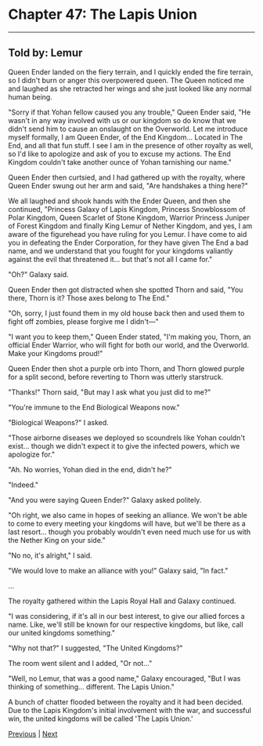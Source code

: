 # Chapter 47: The Lapis Union
---

## Told by: Lemur

Queen Ender landed on the fiery terrain, and I quickly ended the fire terrain, so I didn't burn or anger this overpowered queen. The Queen noticed me and laughed as she retracted her wings and she just looked like any normal human being.

"Sorry if that Yohan fellow caused you any trouble," Queen Ender said, "He wasn't in any way involved with us or our kingdom so do know that we didn't send him to cause an onslaught on the Overworld. Let me introduce myself formally, I am Queen Ender, of the End Kingdom... Located in The End, and all that fun stuff. I see I am in the presence of other royalty as well, so I'd like to apologize and ask of you to excuse my actions. The End Kingdom couldn't take another ounce of Yohan tarnishing our name."

Queen Ender then curtsied, and I had gathered up with the royalty, where Queen Ender swung out her arm and said, "Are handshakes a thing here?"

We all laughed and shook hands with the Ender Queen, and then she continued, "Princess Galaxy of Lapis Kingdom, Princess Snowblossom of Polar Kingdom, Queen Scarlet of Stone Kingdom, Warrior Princess Juniper of Forest Kingdom and finally King Lemur of Nether Kingdom, and yes, I am aware of the figurehead you have ruling for you Lemur. I have come to aid you in defeating the Ender Corporation, for they have given The End a bad name, and we understand that you fought for your kingdoms valiantly against the evil that threatened it... but that's not all I came for."

"Oh?" Galaxy said.

Queen Ender then got distracted when she spotted Thorn and said, "You there, Thorn is it? Those axes belong to The End."

"Oh, sorry, I just found them in my old house back then and used them to fight off zombies, please forgive me I didn't—"

"I want you to keep them," Queen Ender stated, "I'm making you, Thorn, an official Ender Warrior, who will fight for both our world, and the Overworld. Make your Kingdoms proud!"

Queen Ender then shot a purple orb into Thorn, and Thorn glowed purple for a split second, before reverting to Thorn was utterly starstruck.

"Thanks!" Thorn said, "But may I ask what you just did to me?"

"You're immune to the End Biological Weapons now."

"Biological Weapons?" I asked.

"Those airborne diseases we deployed so scoundrels like Yohan couldn't exist... though we didn't expect it to give the infected powers, which we apologize for."

"Ah. No worries, Yohan died in the end, didn't he?"

"Indeed."

"And you were saying Queen Ender?" Galaxy asked politely.

"Oh right, we also came in hopes of seeking an alliance. We won't be able to come to every meeting your kingdoms will have, but we'll be there as a last resort... though you probably wouldn't even need much use for us with the Nether King on your side."

"No no, it's alright," I said.

"We would love to make an alliance with you!" Galaxy said, "In fact."

...

The royalty gathered within the Lapis Royal Hall and Galaxy continued.

"I was considering, if it's all in our best interest, to give our allied forces a name. Like, we'll still be known for our respective kingdoms, but like, call our united kingdoms something."

"Why not that?" I suggested, "The United Kingdoms?"

The room went silent and I added, "Or not..."

"Well, no Lemur, that was a good name," Galaxy encouraged, "But I was thinking of something... different. The Lapis Union."

A bunch of chatter flooded between the royalty and it had been decided. Due to the Lapis Kingdom's initial involvement with the war, and successful win, the united kingdoms will be called 'The Lapis Union.'





[Previous](https://lemurkolachnik.github.io/Legend-of-Lemur/pages/book_1_chapters/46) | [Next](https://lemurkolachnik.github.io/Legend-of-Lemur/pages/book_1_chapters/48)

